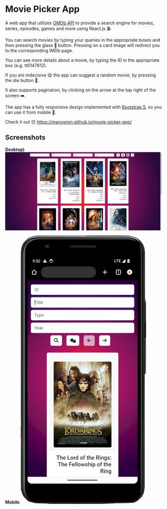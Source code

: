 
# Movie Picker App

A web app that utilizes [OMDb API](https://www.omdbapi.com/) to provide a search engine for movies, series, episodes, games and more using React.js 🎬.

You can search movies by typing your queries in the appropriate boxes and then pressing the glass 🔎 button. Pressing on a card image will redirect you to the corresponding IMDb page.

You can see more details about a movie, by typing the ID in the appropriate box (e.g. tt0147612).

If you are indecisive 😋 the app can suggest a random movie, by pressing the die button 🎲.

It also supports pagination, by clicking on the arrow at the top right of the screen ➡️.

The app has a fully responsive design implemented with [Bootstrap 5](https://getbootstrap.com/docs/5.3/getting-started/introduction/), so you can use it from mobile 📱.

Check it out 😊  https://manosmin.github.io/movie-picker-app/


## Screenshots

**Desktop)**
![Home Page Desktop](https://github.com/manosmin/movie-picker-app/raw/master/screenshots/desktop.png)

**Mobile** 
![Home Page Mobile](https://github.com/manosmin/movie-picker-app/raw/master/screenshots/mobile.png)

